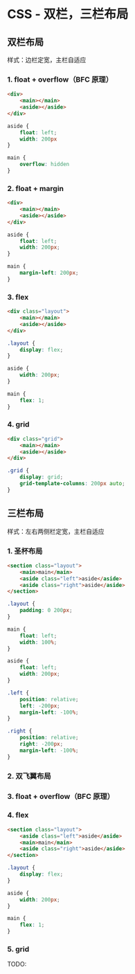 # CSS - 双栏，三栏布局
## 双栏布局
样式：边栏定宽，主栏自适应

### 1. float + overflow（BFC 原理）
```html
<div>
    <main></main>
    <aside></aside>
</div>
```

```css
aside {
    float: left;
    width: 200px
}

main {
    overflow: hidden
}
```

### 2. float + margin
```html
<div>
    <main></main>
    <aside></aside>
</div>
```

```css
aside {
    float: left;
    width: 200px;
}

main {
    margin-left: 200px;
}
```

### 3. flex
```html
<div class="layout">
    <main></main>
    <aside></aside>
</div>
```

```css
.layout {
    display: flex;
}

aside {
    width: 200px;
}

main {
    flex: 1;
}
```

### 4. grid
```html
<div class="grid">
    <main></main>
    <aside></aside>
</div>
```

```css
.grid {
    display: grid;
    grid-template-columns: 200px auto;
}
```

## 三栏布局
样式：左右两侧栏定宽，主栏自适应

### 1. 圣杯布局
```html
<section class="layout">
    <main>main</main>
    <aside class="left">aside</aside>
    <aside class="right">aside</aside>
</section>
```

```css
.layout {
    padding: 0 200px;
}

main {
    float: left;
    width: 100%;
}

aside {
    float: left;
    width: 200px;
}

.left {
    position: relative;
    left: -200px;
    margin-left: -100%;
}

.right {
    position: relative;
    right: -200px;
    margin-left: -100%;
}
```

### 2. 双飞翼布局

### 3. float + overflow（BFC 原理）

### 4. flex
```html
<section class="layout">
    <aside class="left">aside</aside>
    <main>main</main>
    <aside class="right">aside</aside>
</section>
```

```css
.layout {
    display: flex;
}

aside {
    width: 200px;
}

main {
    flex: 1;
}
```

### 5. grid

TODO: